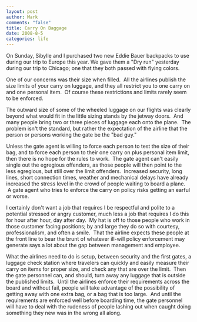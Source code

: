 ```yaml
--- 
layout: post
author: Mark
comments: "false"
title: Carry On Baggage
date: 2008-8-5
categories: life
---
```

On Sunday, Sibylle and I purchased two new Eddie Bauer backpacks to use during our trip to Europe this year. We gave them a "Dry run" yesterday during our trip to Chicago; one that they both passed with flying colors.

One of our concerns was their size when filled.  All the airlines publish the size limits of your carry on luggage, and they all restrict you to one carry on and one personal item.  Of course these restrictions and limits rarely seem to be enforced.

The outward size of some of the wheeled luggage on our flights was clearly beyond what would fit in the little sizing stands by the jetway doors.  And many people bring two or three pieces of luggage each onto the plane.  The problem isn't the standard, but rather the expectation of the airline that the person or persons working the gate be the "bad guy."

Unless the gate agent is willing to force each person to test the size of their bag, and to force each person to their one carry on plus personal item limit, then there is no hope for the rules to work.  The gate agent can't easily single out the egregious offenders, as those people will then point to the less egregious, but still over the limit offenders.  Increased security, long lines, short connection times, weather and mechanical delays have already increased the stress level in the crowd of people waiting to board a plane.  A gate agent who tries to enforce the carry on policy risks getting an earful or worse.

I certainly don't want a job that requires I be respectful and polite to a potential stressed or angry customer, much less a job that requires I do this for hour after hour, day after day.  My hat is off to those people who work in those customer facing positions; by and large they do so with courtesy, professionalism, and often a smile.  That the airline expects these people at the front line to bear the brunt of whatever ill-will policy enforcement may generate says a lot about the gap between management and employee.

What the airlines need to do is setup, between security and the first gates, a luggage check station where travelers can quickly and easily measure their carry on items for proper size, and check any that are over the limit.  Then the gate personnel can, and should, turn away any luggage that is outside the published limits.  Until the airlines enforce their requirements across the board and without fail, people will take advantage of the possibility of getting away with one extra bag, or a bag that is too large.  And until the requirements are enforced well before boarding time, the gate personnel will have to deal with the rudeness of people lashing out when caught doing something they new was in the wrong all along.
